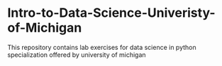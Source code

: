 # Intro-to-Data-Science-Univeristy-of-Michigan
This repository contains lab exercises for data science in python specialization offered by university of michigan 
